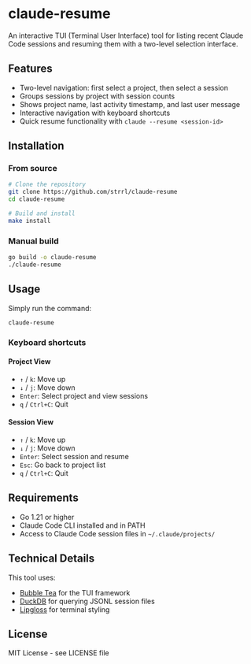# claude-resume

An interactive TUI (Terminal User Interface) tool for listing recent Claude Code sessions and resuming them with a two-level selection interface.

## Features

- Two-level navigation: first select a project, then select a session
- Groups sessions by project with session counts
- Shows project name, last activity timestamp, and last user message
- Interactive navigation with keyboard shortcuts
- Quick resume functionality with `claude --resume <session-id>`

## Installation

### From source

```bash
# Clone the repository
git clone https://github.com/strrl/claude-resume
cd claude-resume

# Build and install
make install
```

### Manual build

```bash
go build -o claude-resume
./claude-resume
```

## Usage

Simply run the command:

```bash
claude-resume
```

### Keyboard shortcuts

#### Project View
- `↑` / `k`: Move up
- `↓` / `j`: Move down  
- `Enter`: Select project and view sessions
- `q` / `Ctrl+C`: Quit

#### Session View
- `↑` / `k`: Move up
- `↓` / `j`: Move down  
- `Enter`: Select session and resume
- `Esc`: Go back to project list
- `q` / `Ctrl+C`: Quit

## Requirements

- Go 1.21 or higher
- Claude Code CLI installed and in PATH
- Access to Claude Code session files in `~/.claude/projects/`

## Technical Details

This tool uses:
- [Bubble Tea](https://github.com/charmbracelet/bubbletea) for the TUI framework
- [DuckDB](https://github.com/marcboeker/go-duckdb) for querying JSONL session files
- [Lipgloss](https://github.com/charmbracelet/lipgloss) for terminal styling

## License

MIT License - see LICENSE file